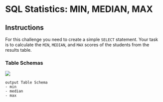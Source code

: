 # SQL Statistics: MIN, MEDIAN, MAX


## Instructions

For this challenge you need to create a simple `SELECT` statement. Your
task is to calculate the `MIN`, `MEDIAN`, and `MAX` scores of the
students from the results table.

### Table Schemas

![](http://i.imgur.com/Qdt9DqU.png)

```
output Table Schema
- min
- median
- max
```